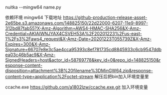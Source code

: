 nuitka --mingw64 name.py

依赖环境
mingw64 下载地址
https://github-production-release-asset-2e65be.s3.amazonaws.com/148825150/22d22000-6207-11e9-8997-312bd87fab55?X-Amz-Algorithm=AWS4-HMAC-SHA256&X-Amz-Credential=AKIAIWNJYAX4CSVEH53A%2F20201223%2Fus-east-1%2Fs3%2Faws4_request&X-Amz-Date=20201223T055739Z&X-Amz-Expires=300&X-Amz-Signature=66707e8e3c5ae4cca95393c8ef781735cd8845933c6cb9547ddbea03c46b5ac9&X-Amz-SignedHeaders=host&actor_id=58769778&key_id=0&repo_id=148825150&response-content-disposition=attachment%3B%20filename%3DMinGW64.zip&response-content-type=application%2Foctet-stream
解压后把bin加入环境变量里

ccache.exe
https://github.com/a1802lzw/ccache.exe.git
加入环境变量
